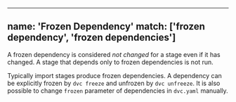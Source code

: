 
---
name: 'Frozen Dependency'
match: ['frozen dependency', 'frozen dependencies']
---

A frozen <abbr>dependency</abbr> is considered _not changed_ for a
<abbr>stage</abbr> even if it has changed. A stage that depends only to frozen
dependencies is not run. 

Typically <abbr>import stages</abbr> produce frozen dependencies. A dependency
can be explicitly frozen by `dvc freeze` and unfrozen by `dvc unfreeze`. It is
also possible to change `frozen` parameter of dependencies in `dvc.yaml`
manually. 


